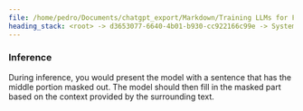 ```yaml
---
file: /home/pedro/Documents/chatgpt_export/Markdown/Training LLMs for FIM.md
heading_stack: <root> -> d3653077-6640-4b01-b930-cc922166c99e -> System -> 42013fd0-4021-45b5-a02e-4bbeeeb173ab -> System -> aaa298f3-a860-4d8c-9fe0-73b1a02d2c0f -> User -> ccf9ba9f-5d24-494c-97d3-9b4b0f0fa00e -> Assistant -> aaa21265-6d8b-4384-8c19-d32ac8c59430 -> User -> 18a81849-1009-4f45-84b4-5bca45f411e8 -> Assistant -> Data Preparation -> Training Objective -> Training Process -> Inference
---
```

### Inference
During inference, you would present the model with a sentence that has the middle portion masked out. The model should then fill in the masked part based on the context provided by the surrounding text.

